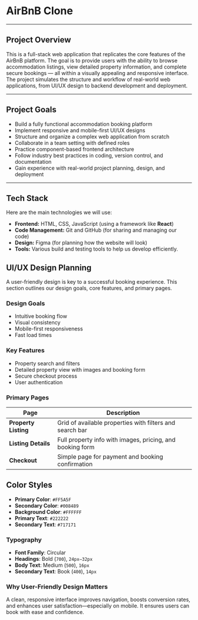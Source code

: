 # AirBnB Clone
---
## Project Overview

This is a full-stack web application that replicates the core features of the AirBnB platform. The goal is to provide users with the ability to browse accommodation listings, view detailed property information, and complete secure bookings — all within a visually appealing and responsive interface. The project simulates the structure and workflow of real-world web applications, from UI/UX design to backend development and deployment.

---

## Project Goals

- Build a fully functional accommodation booking platform
- Implement responsive and mobile-first UI/UX designs
- Structure and organize a complex web application from scratch
- Collaborate in a team setting with defined roles
- Practice component-based frontend architecture
- Follow industry best practices in coding, version control, and documentation
- Gain experience with real-world project planning, design, and deployment

---

## Tech Stack

Here are the main technologies we will use:

* **Frontend:** HTML, CSS, JavaScript (using a framework like **React**)
* **Code Management:** Git and GitHub (for sharing and managing our code)
* **Design:** Figma (for planning how the website will look)
* **Tools:** Various build and testing tools to help us develop efficiently.


##  UI/UX Design Planning

A user-friendly design is key to a successful booking experience. This section outlines our design goals, core features, and primary pages.

###  Design Goals

- Intuitive booking flow
- Visual consistency
- Mobile-first responsiveness
- Fast load times

###  Key Features

- Property search and filters
- Detailed property view with images and booking form
- Secure checkout process
- User authentication

###  Primary Pages

| Page                   | Description                                                                 |
|------------------------|-----------------------------------------------------------------------------|
| **Property Listing**   | Grid of available properties with filters and search bar                    |
| **Listing Details**    | Full property info with images, pricing, and booking form                   |
| **Checkout**           | Simple page for payment and booking confirmation                            |


## Color Styles

- **Primary Color**: `#FF5A5F`
- **Secondary Color**: `#008489`
- **Background Color**: `#FFFFFF`
- **Primary Text**: `#222222`
- **Secondary Text**: `#717171`

### Typography

- **Font Family**: Circular
- **Headings**: Bold (`700`), `24px–32px`
- **Body Text**: Medium (`500`), `16px`
- **Secondary Text**: Book (`400`), `14px`

###  Why User-Friendly Design Matters

A clean, responsive interface improves navigation, boosts conversion rates, and enhances user satisfaction—especially on mobile. It ensures users can book with ease and confidence.


